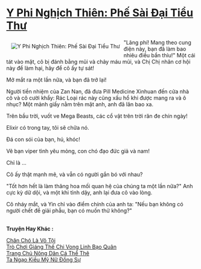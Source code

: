 <a href="https://truyentiki.com/y-phi-nghich-thien-phe-sai-dai-tieu-thu.30781/" title="Y Phi Nghịch Thiên: Phế Sài Đại Tiểu Thư"><h1>Y Phi Nghịch Thiên: Phế Sài Đại Tiểu Thư</h1></a><div style="display:table"><img align="right" style="float: left; padding: 10px;" src="https://truyentiki.com/a/img/str/src/30781.jpg" alt="Y Phi Nghịch Thiên: Phế Sài Đại Tiểu Thư">"Lãng phí! Mang theo cung điện này, bạn đã làm bao nhiêu điều bẩn thỉu!" Một cái tát vào mặt, cô bị đánh bằng mũi và chảy máu mũi, và Chị Chị nhân cơ hội này để làm hại, hãy để cô ấy tự sát! <p></p> Mở mắt ra một lần nữa, và bạn đã trở lại! <p></p> Người tiền nhiệm của Zan Nan, đã đưa Pill Medicine Xinhuan đến cửa nhà cô và cô cười khẩy: Rác Loại rác này cũng xấu hổ khi được mang ra và ô nhục? Một mảnh giấy nằm trên mặt anh, anh đã lăn bao xa. <p></p> Trên bầu trời, vuốt ve Mega Beasts, các cổ vật trên trời răn đe chín ngày! <p></p> Elixir có trong tay, tôi sẽ chữa nó. <p></p> Đá con sói của bạn, hú, khóc! <p></p> Vẽ bạn viper tình yêu mỏng, con chó đạo đức giả và nam! <p></p> Chỉ là ... <p></p> Cô ấy thật mạnh mẽ, và vẫn có người gắn bó với nhau? <p></p> "Tốt hơn hết là làm thăng hoa mối quan hệ của chúng ta một lần nữa?" Anh cực kỳ dữ dội, và một khi tỉnh dậy, anh lại đưa cô vào lòng. <p></p> Cô nháy mắt, và Yin chỉ vào điểm chính của anh ta: "Nếu bạn không có người chết để giải phẫu, bạn có muốn thử không?"</div><p><br><b>Truyện Hay Khác :</b></p><a href="https://truyentiki.com/chan-cho-la-vo-toi.30780/" alt="Chân Chó Là Vô Tội">Chân Chó Là Vô Tội</a><br/><a href="https://github.com/nownovels/top500/tree/master/truyenhay/33483/" alt="Trò Chơi Giáng Thế Chi Vong Linh Bạo Quân">Trò Chơi Giáng Thế Chi Vong Linh Bạo Quân</a><br/><a href="https://github.com/nownovels/truyenhay/tree/master/truyenhay/30729/README.md" alt="Trang Chủ Nông Dân Cá Thể Thê">Trang Chủ Nông Dân Cá Thể Thê</a><br/><a href="https://truyentiki.wordpress.com/2020/06/08/ta-ngao-kieu-my-nu-dong-su/" alt="Ta Ngạo Kiều Mỹ Nữ Đồng Sự">Ta Ngạo Kiều Mỹ Nữ Đồng Sự</a><br/>